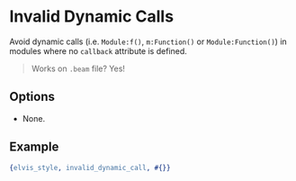 # Invalid Dynamic Calls

Avoid dynamic calls (i.e. `Module:f()`, `m:Function()` or `Module:Function()`) in modules where no
`callback` attribute is defined.

> Works on `.beam` file? Yes!

## Options

- None.

## Example

```erlang
{elvis_style, invalid_dynamic_call, #{}}
```
